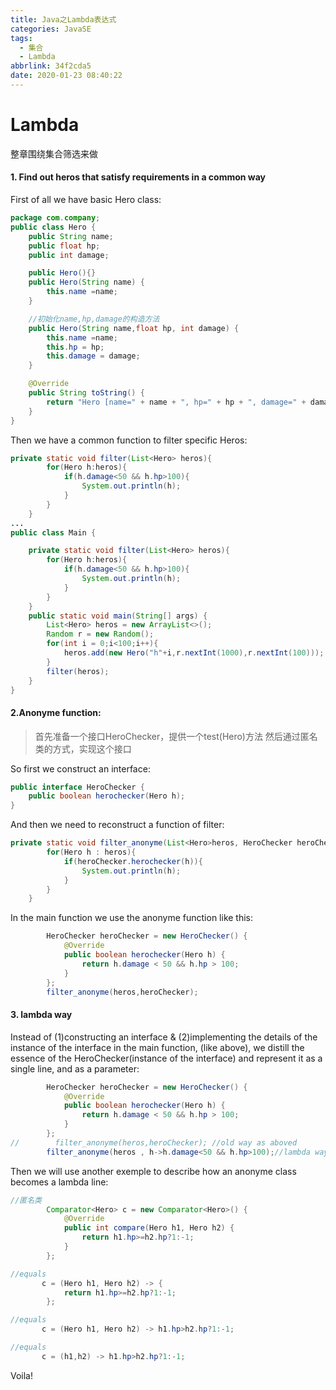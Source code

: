 ```yaml
---
title: Java之Lambda表达式
categories: JavaSE
tags:
  - 集合
  - Lambda
abbrlink: 34f2cda5
date: 2020-01-23 08:40:22
---
```


# Lambda


整章围绕集合筛选来做
<!-- more -->
#### 1. Find out heros that satisfy requirements in a common way
First of all we have basic Hero class:
```java
package com.company;
public class Hero {
    public String name;
    public float hp;
    public int damage;

    public Hero(){}
    public Hero(String name) {
        this.name =name;
    }

    //初始化name,hp,damage的构造方法
    public Hero(String name,float hp, int damage) {
        this.name =name;
        this.hp = hp;
        this.damage = damage;
    }

    @Override
    public String toString() {
        return "Hero [name=" + name + ", hp=" + hp + ", damage=" + damage + "]\r\n";
    }
}

```
Then we have a common function to filter specific Heros:
```java
private static void filter(List<Hero> heros){
        for(Hero h:heros){
            if(h.damage<50 && h.hp>100){
                System.out.println(h);
            }
        }
    }
...
public class Main {

    private static void filter(List<Hero> heros){
        for(Hero h:heros){
            if(h.damage<50 && h.hp>100){
                System.out.println(h);
            }
        }
    }
    public static void main(String[] args) {
        List<Hero> heros = new ArrayList<>();
        Random r = new Random();
        for(int i = 0;i<100;i++){
            heros.add(new Hero("h"+i,r.nextInt(1000),r.nextInt(100)));
        }
        filter(heros);
    }
}
```

#### 2.Anonyme function:
> 首先准备一个接口HeroChecker，提供一个test(Hero)方法
然后通过匿名类的方式，实现这个接口

So first we construct an interface:
```java
public interface HeroChecker {
    public boolean herochecker(Hero h);
}
```
And then we need to reconstruct a function of filter:
```java
private static void filter_anonyme(List<Hero>heros, HeroChecker heroChecker){
        for(Hero h : heros){
            if(heroChecker.herochecker(h)){
                System.out.println(h);
            }
        }
    }
```
In the main function we use the anonyme function like this:
```java
        HeroChecker heroChecker = new HeroChecker() {
            @Override
            public boolean herochecker(Hero h) {
                return h.damage < 50 && h.hp > 100;
            }
        };
        filter_anonyme(heros,heroChecker);
```

#### 3. lambda way
Instead of (1)constructing an interface & (2)implementing the details of the instance of the interface in the main function, (like above), we distill the essence of the HeroChecker(instance of the interface) and represent it as a single line, and as a parameter:
```java
        HeroChecker heroChecker = new HeroChecker() {
            @Override
            public boolean herochecker(Hero h) {
                return h.damage < 50 && h.hp > 100;
            }
        };
//        filter_anonyme(heros,heroChecker); //old way as aboved
        filter_anonyme(heros , h->h.damage<50 && h.hp>100);//lambda way!!!
```

Then we will use another exemple to describe how an anonyme class becomes a lambda line:
```java
//匿名类
        Comparator<Hero> c = new Comparator<Hero>() {
            @Override
            public int compare(Hero h1, Hero h2) {
                return h1.hp>=h2.hp?1:-1;
            }
        };

//equals
       c = (Hero h1, Hero h2) -> {
            return h1.hp>=h2.hp?1:-1;
        };

//equals
       c = (Hero h1, Hero h2) -> h1.hp>h2.hp?1:-1;

//equals
       c = (h1,h2) -> h1.hp>h2.hp?1:-1;
```
Voila!
